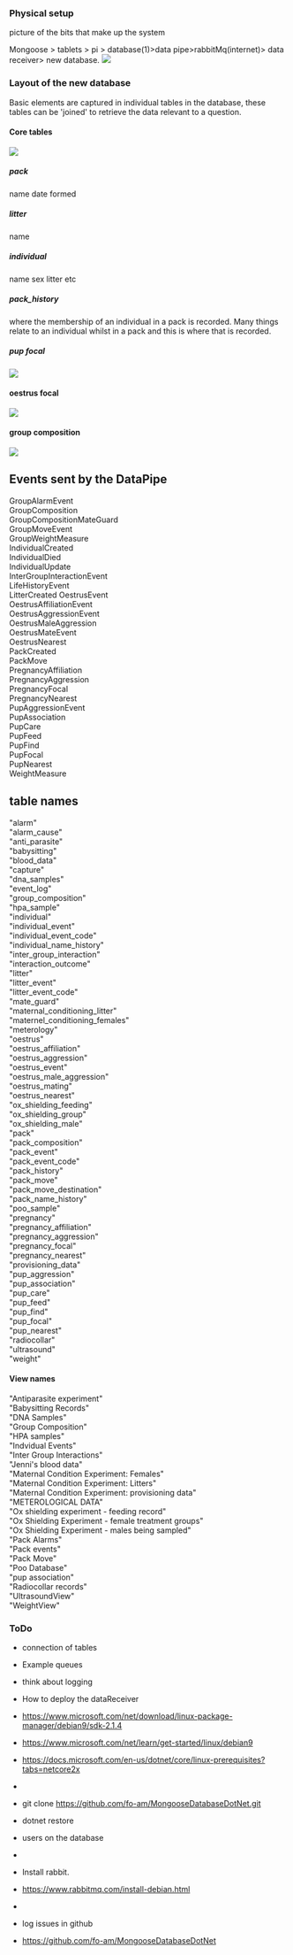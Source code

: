 ﻿### Physical setup
picture of the bits that make up the system

Mongoose > tablets > pi > database(1)>data pipe>rabbitMq(internet)> data receiver> new database.
![](images\overview.png)
### Layout of the new database

Basic elements are captured in individual tables in the database, these tables can be 'joined' to retrieve the data relevant to a question. 

#### Core tables
![](images\basic.png)
##### pack
name
date formed

##### litter
name

##### individual
name sex litter etc

##### pack_history
where the membership of an individual in a pack is recorded. Many things relate to an individual whilst in a pack and this is where that is recorded.


##### pup focal
![](images\pup_focal.png)

#### oestrus focal
![](images\oestrus_event.png)

#### group composition
![](images\GroupComp.png)

## Events sent by the DataPipe

GroupAlarmEvent  
GroupComposition  
GroupCompositionMateGuard  
GroupMoveEvent  
GroupWeightMeasure  
IndividualCreated  
IndividualDied  
IndividualUpdate  
InterGroupInteractionEvent  
LifeHistoryEvent  
LitterCreated 
OestrusEvent  
OestrusAffiliationEvent  
OestrusAggressionEvent  
OestrusMaleAggression  
OestrusMateEvent  
OestrusNearest  
PackCreated  
PackMove  
PregnancyAffiliation  
PregnancyAggression  
PregnancyFocal  
PregnancyNearest  
PupAggressionEvent  
PupAssociation  
PupCare  
PupFeed  
PupFind  
PupFocal  
PupNearest  
WeightMeasure  

## table names
"alarm"  
"alarm_cause"  
"anti_parasite"  
"babysitting"  
"blood_data"  
"capture"  
"dna_samples"  
"event_log"  
"group_composition"  
"hpa_sample"  
"individual"  
"individual_event"  
"individual_event_code"  
"individual_name_history"  
"inter_group_interaction"  
"interaction_outcome"  
"litter"  
"litter_event"  
"litter_event_code"  
"mate_guard"  
"maternal_conditioning_litter"  
"maternel_conditioning_females"  
"meterology"  
"oestrus"  
"oestrus_affiliation"  
"oestrus_aggression"  
"oestrus_event"  
"oestrus_male_aggression"  
"oestrus_mating"  
"oestrus_nearest"  
"ox_shielding_feeding"  
"ox_shielding_group"  
"ox_shielding_male"  
"pack"  
"pack_composition"  
"pack_event"  
"pack_event_code"  
"pack_history"  
"pack_move"  
"pack_move_destination"  
"pack_name_history"  
"poo_sample"  
"pregnancy"  
"pregnancy_affiliation"  
"pregnancy_aggression"  
"pregnancy_focal"  
"pregnancy_nearest"  
"provisioning_data"  
"pup_aggression"  
"pup_association"  
"pup_care"  
"pup_feed"  
"pup_find"  
"pup_focal"  
"pup_nearest"  
"radiocollar"  
"ultrasound"  
"weight"  


#### View names

"Antiparasite experiment"  
"Babysitting Records"  
"DNA Samples"  
"Group Composition"  
"HPA samples"  
"Indvidual Events"  
"Inter Group Interactions"  
"Jenni's blood data"  
"Maternal Condition Experiment: Females"  
"Maternal Condition Experiment: Litters"  
"Maternal Condition Experiment: provisioning data"  
"METEROLOGICAL DATA"  
"Ox shielding experiment - feeding record"  
"Ox Shielding Experiment - female treatment groups"  
"Ox Shielding Experiment - males being sampled"  
"Pack Alarms"  
"Pack events"  
"Pack Move"  
"Poo Database"  
"pup association"  
"Radiocollar records"  
"UltrasoundView"  
"WeightView"  


### ToDo


* connection of tables
* Example queues
* think about logging
* How to deploy the dataReceiver
* https://www.microsoft.com/net/download/linux-package-manager/debian9/sdk-2.1.4
*   https://www.microsoft.com/net/learn/get-started/linux/debian9
*   https://docs.microsoft.com/en-us/dotnet/core/linux-prerequisites?tabs=netcore2x
*   
* git clone https://github.com/fo-am/MongooseDatabaseDotNet.git
* dotnet restore

* users on the database
* 
* Install rabbit.
* https://www.rabbitmq.com/install-debian.html
* 
* log issues in github 
* https://github.com/fo-am/MongooseDatabaseDotNet









